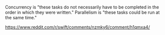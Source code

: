Concurrency is "these tasks do not necessarily have to be completed in the order in which they were written." Parallelism is "these tasks could be run at the same time."

https://www.reddit.com/r/swift/comments/nzmky6/comment/h1qmxa4/
